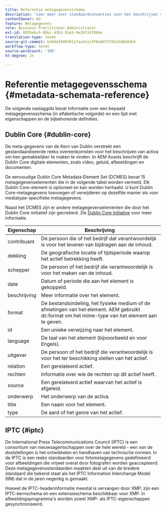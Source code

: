 ```yaml
---
title: Referentie metagegevensschema
description: 'Leer meer over standaardconventies voor het beschrijven van metagegevens van elementen, zoals Dublin Core, IPTC en ander metagegevensschema. '
contentOwner: AG
feature: Metagegevens
role: Business Practitioner,Administrator
exl-id: 883bebc6-8bbc-43b1-91e5-9e2bf2470b6e
translation-type: tm+mt
source-git-commit: bd94d3949f0117aa3e1c9f0e84f7293a5d6b03b4
workflow-type: tm+mt
source-wordcount: '395'
ht-degree: 2%

---
```


# Referentie metagegevensschema {#metadata-schemata-reference}

De volgende naslaggids bevat informatie over een bepaald metagegevensschema (in alfabetische volgorde) en een lijst met eigenschappen en de bijbehorende definities.

## Dublin Core {#dublin-core}

De meta-gegevens van de Kern van Dublin verstrekt een gestandaardiseerde reeks overeenkomsten voor het beschrijven van activa om hen gemakkelijker te maken te vinden. In AEM Assets beschrijft de Dublin Core digitale elementen, zoals video, geluid, afbeeldingen en documenten.

De eenvoudige Dublin Core Metadata Element Set (DCMES) bevat 15 metagegevenselementen die in de volgende tabel worden vermeld. Elk Dublin Core-element is optioneel en kan worden herhaald. U kunt Dublin Core-metagegevens toevoegen of verwijderen op dezelfde manier als voor mediatype-specifieke metagegevens.

Naast het DCMES zijn er andere metagegevenselementen die door het Dublin Core-initiatief zijn gecreëerd. Zie [Dublin Core Initiative](http://dublincore.org/) voor meer informatie.

| Eigenschap | Beschrijving |
|---|---|
| contribuant | De persoon die of het bedrijf dat verantwoordelijk is voor het leveren van bijdragen aan de inhoud. |
| dekking | De geografische locatie of tijdsperiode waarop het actief betrekking heeft. |
| schepper | De persoon of het bedrijf die verantwoordelijk is voor het maken van de inhoud. |
| date | Datum of periode die aan het element is gekoppeld. |
| beschrijving | Meer informatie over het element. |
| format | De bestandsindeling, het fysieke medium of de afmetingen van het element. AEM gebruikt dc:format om het mime-type van het element aan te geven. |
| id | Een unieke verwijzing naar het element. |
| language | De taal van het element (bijvoorbeeld en voor Engels). |
| uitgever | De persoon of het bedrijf die verantwoordelijk is voor het ter beschikking stellen van het actief. |
| relation | Een gerelateerd actief. |
| rechten | Informatie over wie de rechten op dit actief heeft. |
| source | Een gerelateerd actief waarvan het actief is afgeleid. |
| onderwerp | Het onderwerp van de activa. |
| title | Een naam voor het element. |
| type | De aard of het genre van het actief. |

## IPTC {#iptc}

De International Press Telecommunications Council (IPTC) is een consortium van nieuwsagentschappen over de hele wereld - een van de doelstellingen is het ontwikkelen en handhaven van technische normen. In de IPTC is een reeks standaarden voor fotometagegevens gedefinieerd voor afbeeldingen die vrijwel overal door fotografen worden geaccepteerd. Deze metagegevensstandaarden maakten deel uit van de bredere standaard die bekend staat als het IPTC Information Interchange Model (IIM) dat in de jaren negentig is gemaakt.

Hoewel de IPTC-headerinformatie meestal is vervangen door XMP, zijn een IPTC-kernschema en een extensieschema beschikbaar voor XMP. In afbeeldingsprogramma&#39;s worden zowel XMP- als IPTC-eigenschappen gesynchroniseerd.
